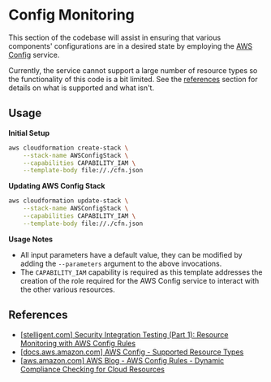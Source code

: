 Config Monitoring
=================
This section of the codebase will assist in ensuring that various components'
configurations are in a desired state by employing the
[AWS Config](https://aws.amazon.com/config/) service.

Currently, the service cannot support a large number of resource types so the
functionality of this code is a bit limited. See the [references](#references)
section for details on what is supported and what isn't.

Usage
-----

**Initial Setup**

```sh
aws cloudformation create-stack \
    --stack-name AWSConfigStack \
    --capabilities CAPABILITY_IAM \
    --template-body file://./cfn.json
```

**Updating AWS Config Stack**

```sh
aws cloudformation update-stack \
    --stack-name AWSConfigStack \
    --capabilities CAPABILITY_IAM \
    --template-body file://./cfn.json
```

**Usage Notes**

- All input parameters have a default value, they can be modified by adding the
`--parameters` argument to the above invocations.
- The `CAPABILITY_IAM` capability is required as this template addresses the
creation of the role required for the AWS Config service to interact with the
other various resources.

## References
- [[stelligent.com] Security Integration Testing (Part 1): Resource Monitoring with AWS Config Rules](https://stelligent.com/2016/04/19/security-integration-testing-part-1/)
- [[docs.aws.amazon.com] AWS Config - Supported Resource Types](http://docs.aws.amazon.com/config/latest/developerguide/resource-config-reference.html#supported-resources)
- [[aws.amazon.com] AWS Blog - AWS Config Rules - Dynamic Compliance Checking for Cloud Resources](https://aws.amazon.com/blogs/aws/aws-config-rules-dynamic-compliance-checking-for-cloud-resources/)
